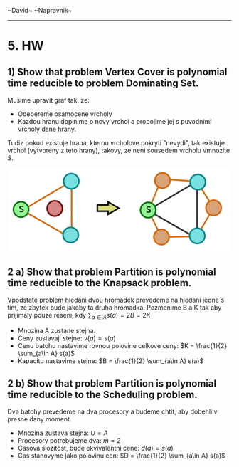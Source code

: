 ~David~ ~Napravnik~

---

# 5. HW

## 1) Show that problem Vertex Cover is polynomial time reducible to problem Dominating Set.

Musime upravit graf tak, ze:

- Odebereme osamocene vrcholy
- Kazdou hranu doplnime o novy vrchol a propojime jej s puvodnimi vrcholy dane hrany.

Tudiz pokud existuje hrana, kterou vrcholove pokryti "nevydi", tak existuje vrchol (vytvoreny z teto hrany), takovy, ze neni sousedem vrcholu vmnozite $S$.

![graphTransformation](./graphTransformation.svg)

## 2 a) Show that problem Partition is polynomial time reducible to the Knapsack problem.

Vpodstate problem hledani dvou hromadek prevedeme na hledani jedne s tim, ze zbytek bude jakoby ta druha hromadka.
Pozmenime B a K tak aby prijimaly pouze reseni, kdy $\sum_{a\in A} s(a) = 2B = 2K$

- Mnozina A zustane stejna.
- Ceny zustavaji stejne: $v(a) = s(a)$
- Cenu batohu nastavime rovnou polovine celkove ceny: $K = \frac{1}{2} \sum_{a\in A} s(a)$
- Kapacitu nastavime stejne: $B = \frac{1}{2} \sum_{a\in A} s(a)$

## 2 b) Show that problem Partition is polynomial time reducible to the Scheduling problem.

Dva batohy prevedeme na dva procesory a budeme chtit, aby dobehli v presne dany moment.

- Mnozina zustava stejna: $U=A$
- Procesory potrebujeme dva: $m=2$
- Casova slozitost, bude ekvivalentni cene: $d(a) = s(a)$
- Cas stanovyme jako polovinu cen: $D = \frac{1}{2} \sum_{a\in A} s(a)$

